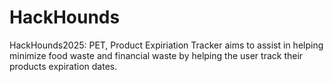# HackHounds
HackHounds2025: PET, Product Expiriation Tracker aims to assist in helping minimize food waste and financial waste by helping the user track their products expiration dates. 
